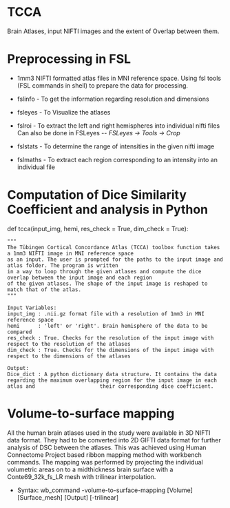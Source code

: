 # TCCA
Brain Atlases, input NIFTI images and the extent of Overlap between them.

# Preprocessing in FSL
* 1mm3 NIFTI formatted atlas files in MNI reference space. Using fsl tools (FSL commands in shell) to prepare the data for processing.
* fslinfo - To get the information regarding resolution and dimensions
* fsleyes - To Visualize the atlases
* fslroi - To extract the left and right hemispheres into individual nifti files
  Can also be done in FSLeyes -- *FSLeyes -> Tools -> Crop*
  
* fslstats - To determine the range of intensities in the given nifti image
* fslmaths - To extract each region corresponding to an intensity into an individual file

# Computation of Dice Similarity Coefficient and analysis in Python
def tcca(input_img, hemi, res_check = True, dim_check = True):
    
    """
    The Tübingen Cortical Concordance Atlas (TCCA) toolbox function takes a 1mm3 NIFTI image in MNI reference space
    as an input. The user is prompted for the paths to the input image and atlas folder. The program is written
    in a way to loop through the given atlases and compute the dice overlap between the input image and each region
    of the given atlases. The shape of the input image is reshaped to match that of the atlas.
    """
    
    Input Variables:
    input_img : .nii.gz format file with a resolution of 1mm3 in MNI reference space
    hemi      : 'left' or 'right'. Brain hemisphere of the data to be compared
    res_check : True. Checks for the resolution of the input image with respect to the resolution of the atlases
    dim_check : True. Checks for the dimensions of the input image with respect to the dimensions of the atlases
    
    Output:
    Dice_dict : A python dictionary data structure. It contains the data regarding the maximum overlapping region for the input image in each atlas and                     their corresponding dice coefficient.
    
# Volume-to-surface mapping
All the human brain atlases used in the study were available in 3D NIFTI data format. They had to be converted into 2D GIFTI data format for further analysis of DSC between the atlases. This was achieved using Human Connectome Project based ribbon mapping method with workbench commands. The mapping was performed by projecting the individual volumetric areas on to a midthickness brain surface with a Conte69_32k_fs_LR mesh with trilinear interpolation.
* Syntax:
          wb_command -volume-to-surface-mapping [Volume] [Surface_mesh] [Output] [-trilinear]
